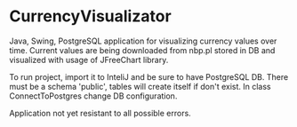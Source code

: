 # CurrencyVisualizator
Java, Swing, PostgreSQL application for visualizing currency values over time.
Current values are being downloaded from nbp.pl stored in DB and visualized with usage of JFreeChart library.

To run project, import it to InteliJ and be sure to have PostgreSQL DB.
There must be a schema 'public', tables will create itself if don't exist.
In class ConnectToPostgres change DB configuration.

Application not yet resistant to all possible errors.

